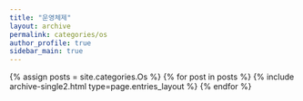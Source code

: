 ```yaml
---
title: "운영체제"
layout: archive
permalink: categories/os
author_profile: true
sidebar_main: true
---
```



{% assign posts = site.categories.Os %}
{% for post in posts %} {% include archive-single2.html type=page.entries_layout %} {% endfor %}